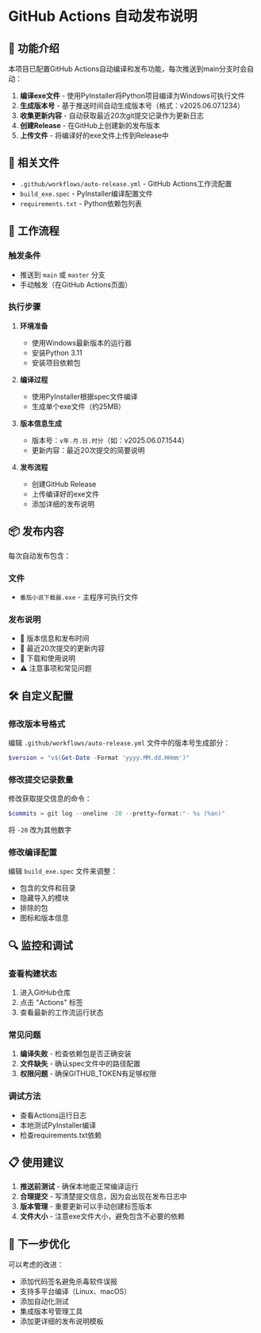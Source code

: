 # GitHub Actions 自动发布说明

## 🚀 功能介绍

本项目已配置GitHub Actions自动编译和发布功能，每次推送到main分支时会自动：

1. **编译exe文件** - 使用PyInstaller将Python项目编译为Windows可执行文件
2. **生成版本号** - 基于推送时间自动生成版本号（格式：v2025.06.07.1234）
3. **收集更新内容** - 自动获取最近20次git提交记录作为更新日志
4. **创建Release** - 在GitHub上创建新的发布版本
5. **上传文件** - 将编译好的exe文件上传到Release中

## 📁 相关文件

- `.github/workflows/auto-release.yml` - GitHub Actions工作流配置
- `build_exe.spec` - PyInstaller编译配置文件
- `requirements.txt` - Python依赖包列表

## 🔧 工作流程

### 触发条件
- 推送到 `main` 或 `master` 分支
- 手动触发（在GitHub Actions页面）

### 执行步骤
1. **环境准备**
   - 使用Windows最新版本的运行器
   - 安装Python 3.11
   - 安装项目依赖包

2. **编译过程**
   - 使用PyInstaller根据spec文件编译
   - 生成单个exe文件（约25MB）

3. **版本信息生成**
   - 版本号：`v年.月.日.时分`（如：v2025.06.07.1544）
   - 更新内容：最近20次提交的简要说明

4. **发布流程**
   - 创建GitHub Release
   - 上传编译好的exe文件
   - 添加详细的发布说明

## 📦 发布内容

每次自动发布包含：

### 文件
- `番茄小说下载器.exe` - 主程序可执行文件

### 发布说明
- 🚀 版本信息和发布时间
- 📝 最近20次提交的更新内容
- 💾 下载和使用说明
- ⚠️ 注意事项和常见问题

## 🛠️ 自定义配置

### 修改版本号格式
编辑 `.github/workflows/auto-release.yml` 文件中的版本号生成部分：
```powershell
$version = "v$(Get-Date -Format 'yyyy.MM.dd.HHmm')"
```

### 修改提交记录数量
修改获取提交信息的命令：
```powershell
$commits = git log --oneline -20 --pretty=format:"- %s (%an)"
```
将 `-20` 改为其他数字

### 修改编译配置
编辑 `build_exe.spec` 文件来调整：
- 包含的文件和目录
- 隐藏导入的模块
- 排除的包
- 图标和版本信息

## 🔍 监控和调试

### 查看构建状态
1. 进入GitHub仓库
2. 点击 "Actions" 标签
3. 查看最新的工作流运行状态

### 常见问题
1. **编译失败** - 检查依赖包是否正确安装
2. **文件缺失** - 确认spec文件中的路径配置
3. **权限问题** - 确保GITHUB_TOKEN有足够权限

### 调试方法
- 查看Actions运行日志
- 本地测试PyInstaller编译
- 检查requirements.txt依赖

## 📋 使用建议

1. **推送前测试** - 确保本地能正常编译运行
2. **合理提交** - 写清楚提交信息，因为会出现在发布日志中
3. **版本管理** - 重要更新可以手动创建标签版本
4. **文件大小** - 注意exe文件大小，避免包含不必要的依赖

## 🎯 下一步优化

可以考虑的改进：
- 添加代码签名避免杀毒软件误报
- 支持多平台编译（Linux、macOS）
- 添加自动化测试
- 集成版本号管理工具
- 添加更详细的发布说明模板
